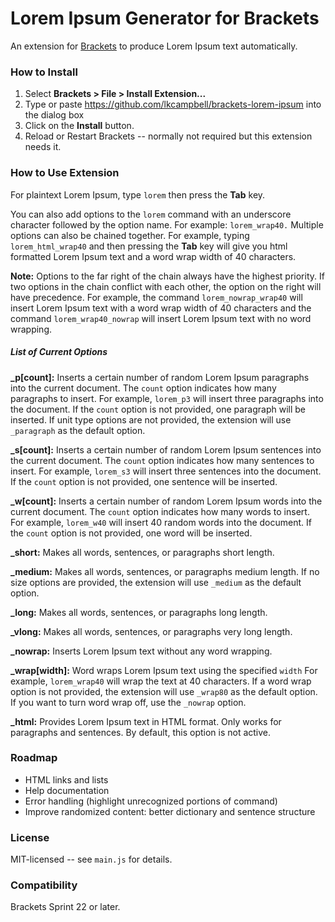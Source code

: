 # Lorem Ipsum Generator for Brackets
An extension for [Brackets](https://github.com/adobe/brackets/) to produce
Lorem Ipsum text automatically.

### How to Install
1. Select **Brackets > File > Install Extension...**
2. Type or paste https://github.com/lkcampbell/brackets-lorem-ipsum into the
dialog box
3. Click on the **Install** button.
4. Reload or Restart Brackets -- normally not required but this extension
needs it.

### How to Use Extension
For plaintext Lorem Ipsum, type `lorem` then press the **Tab** key.

You can also add options to the `lorem` command with an underscore character
followed by the option name. For example: `lorem_wrap40.` Multiple options
can also be chained together. For example, typing `lorem_html_wrap40` and
then pressing the **Tab** key will give you html formatted Lorem Ipsum text
and a word wrap width of 40 characters.

**Note:** Options to the far right of the chain always have the highest
priority. If two options in the chain conflict with each other, the option
on the right will have precedence. For example, the command `lorem_nowrap_wrap40`
will insert Lorem Ipsum text with a word wrap width of 40 characters and the
command `lorem_wrap40_nowrap` will insert Lorem Ipsum text with no word wrapping.

##### List of Current Options
**_p[count]:** Inserts a certain number of random Lorem Ipsum paragraphs into
the current document. The `count` option indicates how many paragraphs to insert.
For example, `lorem_p3` will insert three paragraphs into the document.
If the `count` option is not provided, one paragraph will be inserted.
If unit type options are not provided, the extension will use `_paragraph`
as the default option.

**_s[count]:** Inserts a certain number of random Lorem Ipsum sentences into
the current document. The `count` option indicates how many sentences to insert.
For example, `lorem_s3` will insert three sentences into the document.
If the `count` option is not provided, one sentence will be inserted.

**_w[count]:** Inserts a certain number of random Lorem Ipsum words into the
current document. The `count` option indicates how many words to insert.
For example, `lorem_w40` will insert 40 random words into the document.
If the `count` option is not provided, one word will be inserted.

**_short:** Makes all words, sentences, or paragraphs short length.

**_medium:** Makes all words, sentences, or paragraphs medium length.
If no size options are provided, the extension will use `_medium`
as the default option.

**_long:** Makes all words, sentences, or paragraphs long length.

**_vlong:** Makes all words, sentences, or paragraphs very long length.

**_nowrap:** Inserts Lorem Ipsum text without any word wrapping.

**_wrap[width]:** Word wraps Lorem Ipsum text using the specified `width`
For example, `lorem_wrap40` will wrap the text at 40 characters. If a word wrap
option is not provided, the extension will use `_wrap80` as the default option.
If you want to turn word wrap off, use the `_nowrap` option.

**_html:** Provides Lorem Ipsum text in HTML format. Only works for paragraphs
and sentences. By default, this option is not active.

### Roadmap

* HTML links and lists
* Help documentation
* Error handling (highlight unrecognized portions of command)
* Improve randomized content: better dictionary and sentence structure

### License
MIT-licensed -- see `main.js` for details.

### Compatibility
Brackets Sprint 22 or later.
